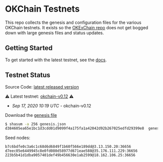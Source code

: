 # OKChain Testnets

This repo collects the genesis and configuration files for the various OKChain
testnets. It exists so the [OKExChain repo](https://github.com/okex/okexchain)
does not get bogged down with large genesis files and status updates.

## Getting Started

To get started with the latest testnet, see the
[docs](https://okexchain-docs.readthedocs.io/en/latest/getting-start/join-okchain-testnet.html).

## Testnet Status
Source Code: [latest released version](https://github.com/okex/okexchain/releases)

⚠️ Latest testnet: [okchain-v0.12](./v0.12) ⚠️
* *Sep 17, 2020 10:19 UTC* - okchain-v0.12

Download the [genesis file](https://raw.githubusercontent.com/okex/testnets/master/v0.12/genesis.json)

```bash
$ shasum -a 256 genesis.json
d384605ea65e1bc1d3cdd01d9099f4a175fa1a42042d92b267025edfd29399e8  genesis.json
```

Seed nodes:
```
b7c6bdfe0c3a6c1c68d6d6849f1b60f566e189dd@3.13.150.20:36656
d7eec05e6449945c8e0fd080d58977d671eae588@35.176.111.229:36656
223b5b41d1dba9057401def49b456630e1ab2599@18.162.106.25:36656
```
